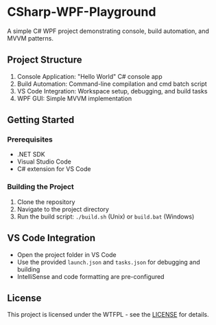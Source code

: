# CSharp-WPF-Playground

A simple C# WPF project demonstrating console, build automation, and MVVM patterns.

## Project Structure

1. Console Application: "Hello World" C# console app
2. Build Automation: Command-line compilation and cmd batch script
3. VS Code Integration: Workspace setup, debugging, and build tasks
4. WPF GUI: Simple MVVM implementation

## Getting Started

### Prerequisites

- .NET SDK
- Visual Studio Code
- C# extension for VS Code

### Building the Project

1. Clone the repository
2. Navigate to the project directory
3. Run the build script: `./build.sh` (Unix) or `build.bat` (Windows)

## VS Code Integration

- Open the project folder in VS Code
- Use the provided `launch.json` and `tasks.json` for debugging and building
- IntelliSense and code formatting are pre-configured

## License

This project is licensed under the WTFPL - see the [LICENSE](https://en.wikipedia.org/wiki/WTFPL) for details.
